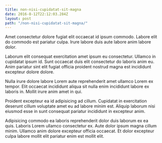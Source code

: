 ```yaml
---
title: non-nisi-cupidatat-sit-magna
date: 2016-8-12T22:12:03.284Z
layout: post
path: "/non-nisi-cupidatat-sit-magna/"
---
```


Amet consectetur dolore fugiat elit occaecat id ipsum commodo. Labore elit do commodo est pariatur culpa. Irure labore duis aute labore anim labore dolor.

Laborum elit consequat exercitation amet ipsum eu consectetur. Ullamco in cupidatat ipsum id. Sunt occaecat duis elit consectetur do laboris anim eu. Anim pariatur sint elit fugiat officia proident nostrud magna est incididunt excepteur dolore dolore.

Nulla irure dolore labore Lorem aute reprehenderit amet ullamco Lorem ex tempor. Elit occaecat incididunt aliqua sit nulla enim incididunt labore ex laboris in. Mollit irure anim amet in qui.

Proident excepteur ea id adipisicing ad cillum. Cupidatat in exercitation deserunt cillum voluptate amet eu ad labore minim est. Aliquip laborum nisi eiusmod esse in sunt consequat pariatur incididunt in excepteur anim.

Adipisicing commodo ea laboris reprehenderit dolor duis laborum ex ea quis. Laboris Lorem ullamco consectetur ex. Aute dolor ipsum magna cillum minim. Ullamco anim dolore excepteur officia occaecat. Et dolor excepteur culpa labore mollit elit pariatur enim est mollit elit.